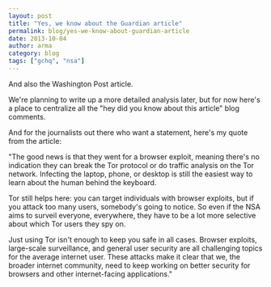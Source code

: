 ```yaml
---
layout: post
title: "Yes, we know about the Guardian article"
permalink: blog/yes-we-know-about-guardian-article
date: 2013-10-04
author: arma
category: blog
tags: ["gchq", "nsa"]
---
```


And also the Washington Post article.

We're planning to write up a more detailed analysis later, but for now here's a place to centralize all the "hey did you know about this article" blog comments.

And for the journalists out there who want a statement, here's my quote from the article:

"The good news is that they went for a browser exploit, meaning there's no indication they can break the Tor protocol or do traffic analysis on the Tor network. Infecting the laptop, phone, or desktop is still the easiest way to learn about the human behind the keyboard.

Tor still helps here: you can target individuals with browser exploits, but if you attack too many users, somebody's going to notice. So even if the NSA aims to surveil everyone, everywhere, they have to be a lot more selective about which Tor users they spy on.

Just using Tor isn't enough to keep you safe in all cases. Browser exploits, large-scale surveillance, and general user security are all challenging topics for the average internet user. These attacks make it clear that we, the broader internet community, need to keep working on better security for browsers and other internet-facing applications."

